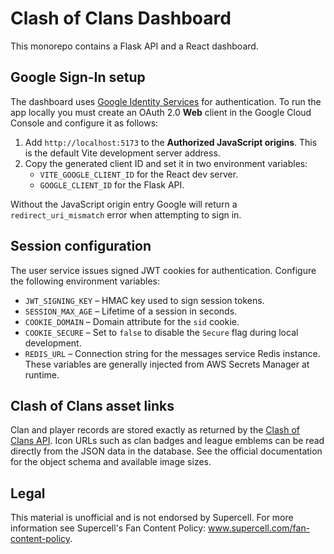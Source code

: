 # Clash of Clans Dashboard

This monorepo contains a Flask API and a React dashboard. 

## Google Sign-In setup

The dashboard uses [Google Identity Services](https://developers.google.com/identity) for authentication. To run the app locally you must create an OAuth 2.0 **Web** client in the Google Cloud Console and configure it as follows:

1. Add `http://localhost:5173` to the **Authorized JavaScript origins**. This is the default Vite development server address.
2. Copy the generated client ID and set it in two environment variables:
   - `VITE_GOOGLE_CLIENT_ID` for the React dev server.
   - `GOOGLE_CLIENT_ID` for the Flask API.

Without the JavaScript origin entry Google will return a `redirect_uri_mismatch` error when attempting to sign in.

## Session configuration

The user service issues signed JWT cookies for authentication. Configure the following environment variables:

- `JWT_SIGNING_KEY` – HMAC key used to sign session tokens.
- `SESSION_MAX_AGE` – Lifetime of a session in seconds.
- `COOKIE_DOMAIN` – Domain attribute for the `sid` cookie.
- `COOKIE_SECURE` – Set to `false` to disable the `Secure` flag during local development.
- `REDIS_URL` – Connection string for the messages service Redis instance.
These variables are generally injected from AWS Secrets Manager at runtime.

## Clash of Clans asset links

Clan and player records are stored exactly as returned by the [Clash of Clans API](https://developer.clashofclans.com/#/documentation). Icon URLs such as clan badges and league emblems can be read directly from the JSON data in the database. See the official documentation for the object schema and available image sizes.

## Legal

This material is unofficial and is not endorsed by Supercell. For more information see Supercell's Fan Content Policy: www.supercell.com/fan-content-policy.
